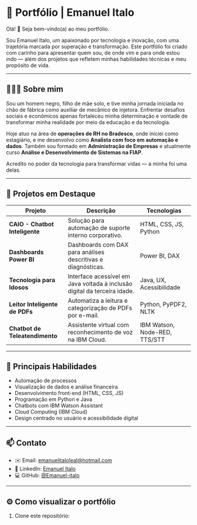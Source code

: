 # 🌟 Portfólio | Emanuel Italo

Olá! 👋 Seja bem-vindo(a) ao meu portfólio.

Sou Emanuel Italo, um apaixonado por tecnologia e inovação, com uma trajetória marcada por superação e transformação. Este portfólio foi criado com carinho para apresentar quem sou, de onde vim e para onde estou indo — além dos projetos que refletem minhas habilidades técnicas e meu propósito de vida.

---

## 👨🏾‍💻 Sobre mim

Sou um homem negro, filho de mãe solo, e tive minha jornada iniciada no chão de fábrica como auxiliar de mecânico de injetora. Enfrentar desafios sociais e econômicos apenas fortaleceu minha determinação e vontade de transformar minha realidade por meio da educação e da tecnologia.

Hoje atuo na área de **operações de RH no Bradesco**, onde iniciei como estagiário, e me desenvolvo como **Analista com foco em automação e dados**. Também sou formado em **Administração de Empresas** e atualmente curso **Análise e Desenvolvimento de Sistemas na FIAP**.

Acredito no poder da tecnologia para transformar vidas — a minha foi uma delas.

---

## 🚀 Projetos em Destaque

| Projeto | Descrição | Tecnologias |
|--------|-----------|-------------|
| **CAIO - Chatbot Inteligente** | Solução para automação de suporte interno corporativo. | HTML, CSS, JS, Python |
| **Dashboards Power BI** | Dashboards com DAX para análises descritivas e diagnósticas. | Power BI, DAX |
| **Tecnologia para Idosos** | Interface acessível em Java voltada à inclusão digital da terceira idade. | Java, UX, Acessibilidade |
| **Leitor Inteligente de PDFs** | Automatiza a leitura e categorização de PDFs por e-mail. | Python, PyPDF2, NLTK |
| **Chatbot de Teleatendimento** | Assistente virtual com reconhecimento de voz na IBM Cloud. | IBM Watson, Node-RED, TTS/STT |

---

## 📌 Principais Habilidades

- Automação de processos
- Visualização de dados e análise financeira
- Desenvolvimento front-end (HTML, CSS, JS)
- Programação em Python e Java
- Chatbots com IBM Watson Assistant
- Cloud Computing (IBM Cloud)
- Design centrado no usuário e acessibilidade digital

---

## 📫 Contato

- ✉️ Email: [emanuelitaloleal@hotmail.com](mailto:emanuelitaloleal@hotmail.com)
- 💼 LinkedIn: [Emanuel Italo](https://www.linkedin.com/in/emanuel-italo-b7865b184/)
- 💻 GitHub: [@Emanuel-italo](https://github.com/Emanuel-italo)

---

## ⚙️ Como visualizar o portfólio

1. Clone este repositório:
